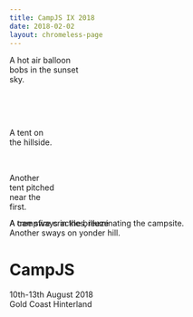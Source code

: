 ```yaml
---
title: CampJS IX 2018
date: 2018-02-02
layout: chromeless-page
---
```


<!-- Ehhh, screw content management. Let's make this page special ^_^ -->
<div class="interactive-frame" style="width:100%;height:100vh">
  <div class="balloon" style="width:128px;height:128px;right:5%;top:10%;">
    <div class="body"></div>
    <div class="basket"></div>
    <div class="alt">A hot air balloon bobs in the sunset sky.</div>
  </div>

  <div class="tent left"
       style="width:80px;height:80px;left:30%;top:70%;z-index:3;">
    <div class="inner"></div>
    <div class="shadow"></div>
    <div class="alt">A tent on the hillside.</div>
  </div>

  <div class="tent right"
       style="width:80px;height:80px;left:60%;top:60%;z-index:3;">
    <div class="inner"></div>
    <div class="shadow"></div>
    <div class="alt">Another tent pitched near the first.</div>
  </div>

  <div class="campfire" style="position:absolute;;z-index:4;">
      <div class="glow"></div>
      <div class="logs"></div>
      <div class="flame f1"></div>
      <div class="flip"><div class="flame f2"></div></div>
      <div class="flame f3"></div>
      <div class="alt">A campfire crackles, illuminating the campsite.</div>
  </div>

  <div class="tree" style="top:45%;left:22%;z-index:2;"><div class="main"></div><div class="shadow"></div><div class="alt">A tree sways in the breeze</div></div>
  <div class="tree" style="top:48%;left:10%;z-index:2;"><div class="main"></div><div class="shadow"></div><div class="alt">Another sways on yonder hill.</div></div>

  <div class="hills"></div>

  <div id="intro">
    <h1>CampJS</h1>
    <div class="date">10th-13th August 2018</div>
    <div class="location">Gold Coast Hinterland</div>
  </div>
</div>

<div class="container">
<div class="row">
  <div class="col-md-8 offset-md-2 main-content mt-5">

  <h2>CampJS is a 3-night code retreat for anyone who is interested in web technology.</h2>

  <p class="mt-4">The 2018 camp will be held at Koonjewarre (in Springbrook), on the Gold Coast Hinterland. The official camp schedule includes talks and workshops, but attendees also run other activities like bushwalking, drone flying, and even knitting. <a href="/about/">More</a>.</p>

  <h2 class="mb-5">Sponsored by</h2>
  <ul class="sponsors mb-5">
    <li class="platinum"><div class="image"><img src="/images/sponsors/ix-creditsense.png" alt="Credit Sense" /></div></li>
    <li class="platinum"><div class="image"><img src="/images/sponsors/ix-pccw-global.png" alt="PCCW Global" /></div></li>
    <li class="gold"><div class="image"><img src="/images/sponsors/ix-culture-amp.png" alt="Culture Amp" /></div></li>
    <li class="diversity-and-coffee"><div class="image"><img src="/images/sponsors/ix-lookahead.png" alt="Lookahead Search" /></div></li>
    <li class="network"><div class="image"><img src="/images/sponsors/ix-funcaptcha.png" alt="Funcaptcha" /></div></li>
    <li class="drinks"><div class="image"><img src="/images/sponsors/ix-rexlabs.png" alt="REX" /></div></li>
    <li class="meal"><div class="image"><img src="/images/sponsors/ix-bloqspace.png" alt="Bloqspace" /></div></li>
  </ul>
  <style type="text/css">
    .sponsors {position:relative;margin:0;padding:0;overflow:hidden;width:100%;display:flex;flex-wrap:wrap;}
    .sponsors li{box-sizing:border-box;margin:5px 0;padding:0  0 15px 0;list-style:none;width:50%;}
    .sponsors img{display:block;width:80%;margin:0 auto;}

    .sponsors .platinum{width:100%;margin:0 0 50px 0;}
    .sponsors .platinum img{width:100%;}

    .sponsors .gold{width:100%;margin:0 0 25px;}
    .sponsors .gold img{width:50%;}

  </style>

  <div class="card mb-3">
  <div class="card-body">
  <h2>Tickets are now on sale!</h2>
  <p><a href="https://ti.to/campjs/campjs-ix" class="btn btn-primary btn-lg mb-3">Get your ticket!</a></p>
  <p>Be the first to know when details are announced! Sign up for tidbits, schedule updates, ticket information!</p>
  <!-- Begin MailChimp Signup Form -->
  <form action="https://campjs.us17.list-manage.com/subscribe/post?u=9e86f175da4d21a075d7c3e68&amp;id=da991fb395" method="post" id="mc-embedded-subscribe-form" name="mc-embedded-subscribe-form" class="form-inline" target="_blank" novalidate>
  	<label for="mce-EMAIL" class="sr-only">Email Address</label>
  	<input type="email" value="" name="EMAIL" class="required email mr-2" id="mce-EMAIL" placeholder="email address">
  		<div class="response" id="mce-error-response" style="display:none"></div>
  		<div class="response" id="mce-success-response" style="display:none"></div>
      <div style="position: absolute; left: -5000px;" aria-hidden="true"><input type="text" name="b_9e86f175da4d21a075d7c3e68_da991fb395" tabindex="-1" value=""></div>
      <div class="clear"><input type="submit" value="Subscribe" name="subscribe" id="mc-embedded-subscribe" class="button"></div>
      </div>
  </form>

  </div>
  </div>

  </div>
</div>
</div>
